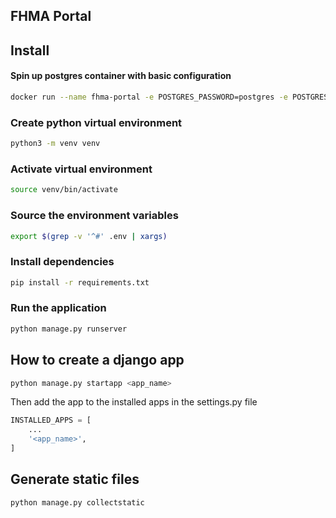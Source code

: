 ## FHMA Portal

## Install

#### Spin up postgres container with basic configuration

```bash
docker run --name fhma-portal -e POSTGRES_PASSWORD=postgres -e POSTGRES_USER=postgres -e POSTGRES_DB=fhma-portal -p 127.0.0.1:5433:5432 -d postgres
```

### Create python virtual environment

```bash
python3 -m venv venv
```

### Activate virtual environment

```bash
source venv/bin/activate
```

### Source the environment variables

```bash
export $(grep -v '^#' .env | xargs)
```

### Install dependencies

```bash
pip install -r requirements.txt
```

### Run the application

```bash
python manage.py runserver
```

## How to create a django app

```bash
python manage.py startapp <app_name>
```

Then add the app to the installed apps in the settings.py file

```python
INSTALLED_APPS = [
    ...
    '<app_name>',
]
```

## Generate static files

```bash
python manage.py collectstatic
```
